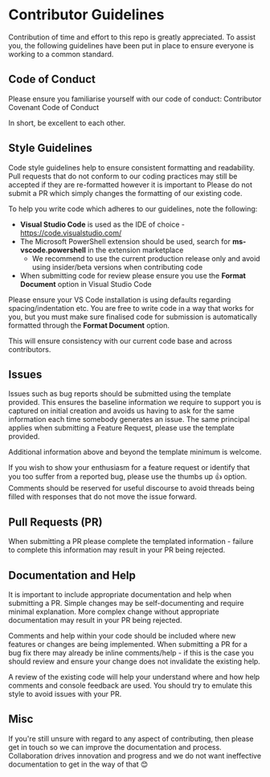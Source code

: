 # Contributor Guidelines

Contribution of time and effort to this repo is greatly appreciated. To assist you, the following guidelines have been put in place to ensure everyone is working to a common standard.

## Code of Conduct

Please ensure you familiarise yourself with our code of conduct: Contributor Covenant Code of Conduct

In short, be excellent to each other.

## Style Guidelines

Code style guidelines help to ensure consistent formatting and readability. Pull requests that do not conform to our coding practices may still be accepted if they are re-formatted however it is important to
Please do not submit a PR which simply changes the formatting of our existing code.

To help you write code which adheres to our guidelines, note the following:

*	**Visual Studio Code** is used as the IDE of choice - https://code.visualstudio.com/
*	The Microsoft PowerShell extension should be used, search for **ms-vscode.powershell** in the extension marketplace
    * We recommend to use the current production release only and avoid using insider/beta versions when contributing code
*	When submitting code for review please ensure you use the **Format Document** option in Visual Studio Code

Please ensure your VS Code installation is using defaults regarding spacing/indentation etc. You are free to write code in a way that works for you, but you must make sure finalised code for submission is automatically formatted through the **Format Document** option. 

This will ensure consistency with our current code base and across contributors.

## Issues

Issues such as bug reports should be submitted using the template provided. This ensures the baseline information we require to support you is captured on initial creation and avoids us having to ask for the same information each time somebody generates an issue. The same principal applies when submitting a Feature Request, please use the template provided.

Additional information above and beyond the template minimum is welcome.

If you wish to show your enthusiasm for a feature request or identify that you too suffer from a reported bug, please use the thumbs up :thumbsup: option. Comments should be reserved for useful discourse to avoid threads being filled with responses that do not move the issue forward.

## Pull Requests (PR)

When submitting a PR please complete the templated information - failure to complete this information may result in your PR being rejected.

## Documentation and Help

It is important to include appropriate documentation and help when submitting a PR. Simple changes may be self-documenting and require minimal explanation. More complex change without appropriate documentation may result in your PR being rejected.

Comments and help within your code should be included where new features or changes are being implemented. When submitting a PR for a bug fix there may already be inline comments/help - if this is the case you should review and ensure your change does not invalidate the existing help.

A review of the existing code will help your understand where and how help comments and console feedback are used. You should try to emulate this style to avoid issues with your PR.

## Misc

If you're still unsure with regard to any aspect of contributing, then please get in touch so we can improve the documentation and process.
Collaboration drives innovation and progress and we do not want ineffective documentation to get in the way of that 😊
